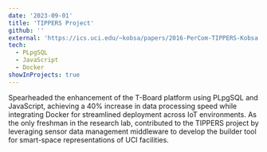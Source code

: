 ```yaml
---
date: '2023-09-01'
title: 'TIPPERS Project'
github: ''
external: 'https://ics.uci.edu/~kobsa/papers/2016-PerCom-TIPPERS-Kobsa.pdf'
tech:
  - PLpgSQL
  - JavaScript
  - Docker
showInProjects: true
---
```


Spearheaded the enhancement of the T-Board platform using PLpgSQL and JavaScript, achieving a 40% increase in data processing speed while integrating Docker for streamlined deployment across IoT environments. As the only freshman in the research lab, contributed to the TIPPERS project by leveraging sensor data management middleware to develop the builder tool for smart-space representations of UCI facilities.
